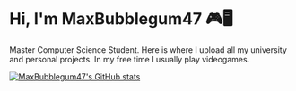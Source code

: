 # Hi, I'm MaxBubblegum47 🎮🖥️
Master Computer Science Student. Here is where I upload all my university and personal projects. In my free time I usually play videogames.

[![MaxBubblegum47's GitHub stats](https://github-readme-stats.vercel.app/api?username=MaxBubblegum47)](https://github.com/anuraghazra/github-readme-stats)
